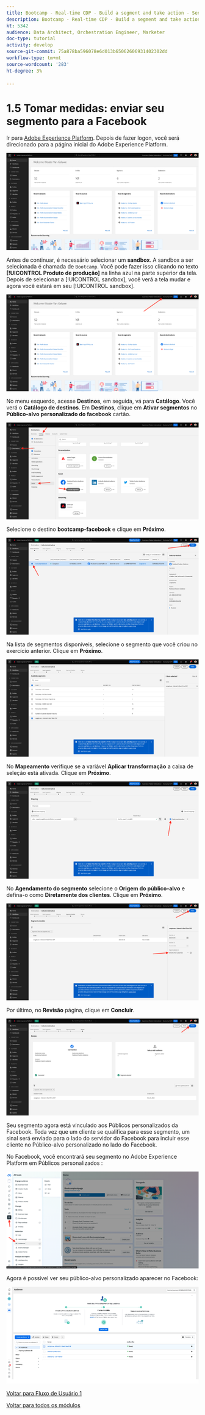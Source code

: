 ```yaml
---
title: Bootcamp - Real-time CDP - Build a segment and take action - Send your segment to DV360 - Brasil
description: Bootcamp - Real-time CDP - Build a segment and take action - Send your segment to DV360 - Brasil
kt: 5342
audience: Data Architect, Orchestration Engineer, Marketer
doc-type: tutorial
activity: develop
source-git-commit: 75a878ba596078e6d013b65062606931402302dd
workflow-type: tm+mt
source-wordcount: '283'
ht-degree: 3%

---
```


# 1.5 Tomar medidas: enviar seu segmento para a Facebook

Ir para [Adobe Experience Platform](https://experience.adobe.com/platform). Depois de fazer logon, você será direcionado para a página inicial do Adobe Experience Platform.

![Assimilação de dados](./images/home.png)

Antes de continuar, é necessário selecionar um **sandbox**. A sandbox a ser selecionada é chamada de ``Bootcamp``. Você pode fazer isso clicando no texto **[!UICONTROL Produto de produção]** na linha azul na parte superior da tela. Depois de selecionar a [!UICONTROL sandbox], você verá a tela mudar e agora você estará em seu [!UICONTROL sandbox].

![Assimilação de dados](./images/sb1.png)

No menu esquerdo, acesse **Destinos**, em seguida, vá para **Catálogo**. Você verá o **Catálogo de destinos**. Em **Destinos**, clique em **Ativar segmentos** no **Público-alvo personalizado do facebook** cartão.

![RTCDP](./images/rtcdpgoogleseg.png)

Selecione o destino **bootcamp-facebook** e clique em **Próximo**.

![RTCDP](./images/rtcdpcreatedest2.png)

Na lista de segmentos disponíveis, selecione o segmento que você criou no exercício anterior. Clique em **Próximo**.

![RTCDP](./images/rtcdpcreatedest3.png)

No **Mapeamento** verifique se a variável **Aplicar transformação** a caixa de seleção está ativada. Clique em **Próximo**.

![RTCDP](./images/rtcdpcreatedest4a.png)

No **Agendamento do segmento** selecione o **Origem do público-alvo** e defina-o como **Diretamente dos clientes**. Clique em **Próximo**.

![RTCDP](./images/rtcdpcreatedest4.png)

Por último, no **Revisão** página, clique em **Concluir**.

![RTCDP](./images/rtcdpcreatedest5.png)

Seu segmento agora está vinculado aos Públicos personalizados da Facebook. Toda vez que um cliente se qualifica para esse segmento, um sinal será enviado para o lado do servidor do Facebook para incluir esse cliente no Público-alvo personalizado no lado do Facebook.

No Facebook, você encontrará seu segmento no Adobe Experience Platform em Públicos personalizados :

![RTCDP](./images/rtcdpcreatedest5b.png)

Agora é possível ver seu público-alvo personalizado aparecer no Facebook:

![RTCDP](./images/rtcdpcreatedest5a.png)

[Voltar para Fluxo de Usuário 1](./uc1.md)

[Voltar para todos os módulos](../../overview.md)
